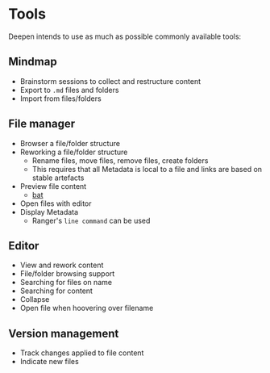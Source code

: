 # Tools

Deepen intends to use as much as possible commonly available tools:

## Mindmap

* Brainstorm sessions to collect and restructure content
* Export to `.md` files and folders
* Import from files/folders

## File manager

* Browser a file/folder structure
* Reworking a file/folder structure
  * Rename files, move files, remove files, create folders
  * This requires that all Metadata is local to a file and links are based on stable artefacts
* Preview file content
  * [bat](https://github.com/sharkdp/bat)
* Open files with editor
* Display Metadata
  * Ranger's `line command` can be used

## Editor

* View and rework content
* File/folder browsing support
* Searching for files on name
* Searching for content
* Collapse
* Open file when hoovering over filename

## Version management

* Track changes applied to file content
* Indicate new files
